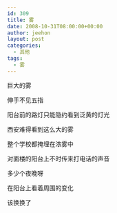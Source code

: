 ```yaml
---
id: 309
title: 雾
date: 2008-10-31T08:00:00+00:00
author: jeehon
layout: post
categories:
  - 其他
tags:
  - 雾
---
```

巨大的雾
  
伸手不见五指
  
阳台前的路灯只能隐约看到泛黄的灯光
  
西安难得看到这么大的雾
  
整个学校都掩埋在浓雾中
  
对面楼的阳台上不时传来打电话的声音
  
多少个夜晚呀
  
在阳台上看着周围的变化
  
该换换了